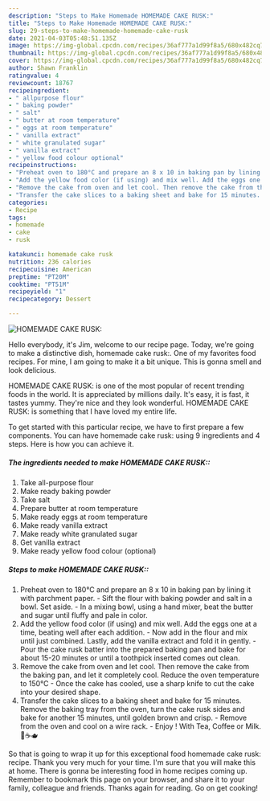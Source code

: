 ```yaml
---
description: "Steps to Make Homemade HOMEMADE CAKE RUSK:"
title: "Steps to Make Homemade HOMEMADE CAKE RUSK:"
slug: 29-steps-to-make-homemade-homemade-cake-rusk
date: 2021-04-03T05:48:51.135Z
image: https://img-global.cpcdn.com/recipes/36af777a1d99f8a5/680x482cq70/homemade-cake-rusk-recipe-main-photo.jpg
thumbnail: https://img-global.cpcdn.com/recipes/36af777a1d99f8a5/680x482cq70/homemade-cake-rusk-recipe-main-photo.jpg
cover: https://img-global.cpcdn.com/recipes/36af777a1d99f8a5/680x482cq70/homemade-cake-rusk-recipe-main-photo.jpg
author: Shawn Franklin
ratingvalue: 4
reviewcount: 18767
recipeingredient:
- " allpurpose flour"
- " baking powder"
- " salt"
- " butter at room temperature"
- " eggs at room temperature"
- " vanilla extract"
- " white granulated sugar"
- " vanilla extract"
- " yellow food colour optional"
recipeinstructions:
- "Preheat oven to 180°C and prepare an 8 x 10 in baking pan by lining it with parchment paper. Sift the flour with baking powder and salt in a bowl. Set aside. In a mixing bowl, using a hand mixer, beat the butter and sugar until fluffy and pale in color."
- "Add the yellow food color (if using) and mix well. Add the eggs one at a time, beating well after each addition. Now add in the flour and mix until just combined. Lastly, add the vanilla extract and fold it in gently. Pour the cake rusk batter into the prepared baking pan and bake for about 15-20 minutes or until a toothpick inserted comes out clean."
- "Remove the cake from oven and let cool. Then remove the cake from the baking pan, and let it completely cool. Reduce the oven temperature to 150°C  Once the cake has cooled, use a sharp knife to cut the cake into your desired shape."
- "Transfer the cake slices to a baking sheet and bake for 15 minutes. Remove the baking tray from the oven, turn the cake rusk sides and bake for another 15 minutes, until golden brown and crisp. Remove from the oven and cool on a wire rack. Enjoy ! With Tea, Coffee or Milk. 🥛☕️🫖"
categories:
- Recipe
tags:
- homemade
- cake
- rusk

katakunci: homemade cake rusk 
nutrition: 236 calories
recipecuisine: American
preptime: "PT20M"
cooktime: "PT51M"
recipeyield: "1"
recipecategory: Dessert

---
```



![HOMEMADE CAKE RUSK:](https://img-global.cpcdn.com/recipes/36af777a1d99f8a5/680x482cq70/homemade-cake-rusk-recipe-main-photo.jpg)

Hello everybody, it's Jim, welcome to our recipe page. Today, we're going to make a distinctive dish, homemade cake rusk:. One of my favorites food recipes. For mine, I am going to make it a bit unique. This is gonna smell and look delicious.



HOMEMADE CAKE RUSK: is one of the most popular of recent trending foods in the world. It is appreciated by millions daily. It's easy, it is fast, it tastes yummy. They're nice and they look wonderful. HOMEMADE CAKE RUSK: is something that I have loved my entire life.


To get started with this particular recipe, we have to first prepare a few components. You can have homemade cake rusk: using 9 ingredients and 4 steps. Here is how you can achieve it.

<!--inarticleads1-->

##### The ingredients needed to make HOMEMADE CAKE RUSK::

1. Take  all-purpose flour
1. Make ready  baking powder
1. Take  salt
1. Prepare  butter at room temperature
1. Make ready  eggs at room temperature
1. Make ready  vanilla extract
1. Make ready  white granulated sugar
1. Get  vanilla extract
1. Make ready  yellow food colour (optional)




<!--inarticleads2-->

##### Steps to make HOMEMADE CAKE RUSK::

1. Preheat oven to 180°C and prepare an 8 x 10 in baking pan by lining it with parchment paper. - Sift the flour with baking powder and salt in a bowl. Set aside. - In a mixing bowl, using a hand mixer, beat the butter and sugar until fluffy and pale in color.
1. Add the yellow food color (if using) and mix well. Add the eggs one at a time, beating well after each addition. - Now add in the flour and mix until just combined. Lastly, add the vanilla extract and fold it in gently. - Pour the cake rusk batter into the prepared baking pan and bake for about 15-20 minutes or until a toothpick inserted comes out clean.
1. Remove the cake from oven and let cool. Then remove the cake from the baking pan, and let it completely cool. Reduce the oven temperature to 150°C  - Once the cake has cooled, use a sharp knife to cut the cake into your desired shape.
1. Transfer the cake slices to a baking sheet and bake for 15 minutes. Remove the baking tray from the oven, turn the cake rusk sides and bake for another 15 minutes, until golden brown and crisp. - Remove from the oven and cool on a wire rack. - Enjoy ! With Tea, Coffee or Milk. 🥛☕️🫖




So that is going to wrap it up for this exceptional food homemade cake rusk: recipe. Thank you very much for your time. I'm sure that you will make this at home. There is gonna be interesting food in home recipes coming up. Remember to bookmark this page on your browser, and share it to your family, colleague and friends. Thanks again for reading. Go on get cooking!

